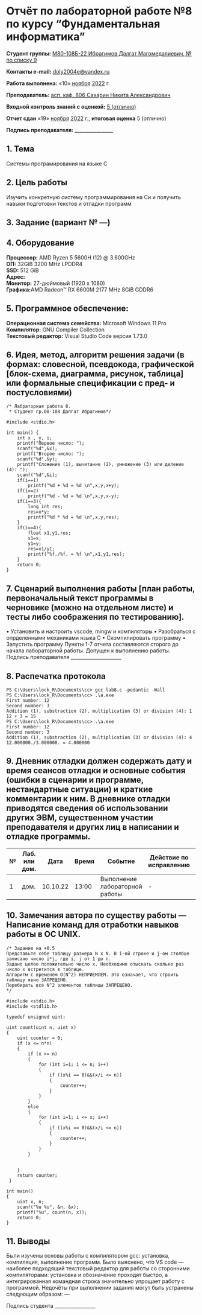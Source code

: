 # Отчёт по лабораторной работе №8 по курсу “Фундаментальная информатика”
<b>Студент группы:</b> <ins>М80-108Б-22 Ибрагимов Далгат Магомедалиевич, № по списку 9</ins> 

<b>Контакты e-mail:</b> <ins>doly2004e@yandex.ru</ins>

<b>Работа выполнена:</b> «10» <ins>ноября</ins> <ins>2022</ins> г.

<b>Преподаватель:</b> <ins>асп. каф. 806 Сахарин Никита Александрович</ins>

<b>Входной контроль знаний с оценкой:</b> <ins> 5 (отлично) </ins>

<b>Отчет сдан</b> «19» <ins>ноября</ins> <ins>2022</ins> г., <b>итоговая оценка</b> 5 (отлично) <ins></ins>

<b>Подпись преподавателя:</b> ________________



## 1. Тема
Системы програмирования на языке С
## 2. Цель работы
Изучить конкретную систему программирования на Си и получить навыки подготовки текстов и отладки программ
## 3. Задание (вариант № —)

## 4. Оборудование
<b>Процессор:</b> AMD Ryzen 5 5600H (12) @ 3.600GHz<br/>
<b>ОП:</b> 32GiB 3200 MHz LPDDR4<br/>
<b>SSD:</b> 512 GiB<br/>
<b>Адрес:</b> <br/>
<b>Монитор:</b> 27-дюймовый (1920 х 1080)<br/>
<b>Графика:</b>AMD Radeon™ RX 6600M 2177 MHz 8GiB GDDR6<br/>

## 5. Программное обеспечение:
<b>Операционная система семейства:</b> Microsoft Windows 11 Pro <br/>
<b>Компилятор:</b> GNU Compiler Collection <br/>
<b>Текстовый редактор:</b> Visual Studio Code версия 1.73.0 <br/>

## 6. Идея, метод, алгоритм решения задачи (в формах: словесной, псевдокода, графической [блок-схема, диаграмма, рисунок, таблица] или формальные спецификации с пред- и постусловиями)
```
/* Лабраторная работа 8.
 * Студент гр.08-108 Далгат Ибрагимов*/

#include <stdio.h>

int main() {
    int x , y, i;
    printf("Первое число: ");
    scanf("%d",&x);
    printf("Второе число: ");
    scanf("%d",&y);
    printf("Сложение (1), вычитание (2), умножение (3) или деление (4): ");
    scanf("%d",&i);
    if(i==1)
        printf("%d + %d = %d \n",x,y,x+y);
    if(i==2)
        printf("%d - %d = %d \n",x,y,x-y);
    if(i==3){
        long int res;
        res=x*y;
        printf("%d * %d = %d \n",x,y,res);
    }
    if(i==4){
        float x1,y1,res;
        x1=x;
        y1=y;
        res=x1/y1;
        printf("%f./%f. = %f \n",x1,y1,res);
    }
    return 0;
}
```
## 7. Сценарий выполнения работы [план работы, первоначальный текст программы в черновике (можно на отдельном листе) и тесты либо соображения по тестированию]. 
•	Установить и настроить vscode, mingw и компиляторы
•	Разобраться с опрделенными механиками языка С 
•	Скомпилировать программу
•	Запустить программу
Пункты 1-7 отчета составляются сторого до начала лабораторной работы.
Допущен к выполнению работы.  
Подпись преподавателя _____________________
## 8. Распечатка протокола 
```
PS C:\Users\lock_R\Documents\cc> gcc lab8.c -pedantic -Wall 
PS C:\Users\lock_R\Documents\cc> .\a.exe
First number: 12
Second number: 3
Addition (1), substraction (2), multiplication (3) or division (4): 1
12 + 3 = 15 
PS C:\Users\lock_R\Documents\cc> .\a.exe
First number: 12
Second number: 3
Addition (1), substraction (2), multiplication (3) or division (4): 4
12.000000./3.000000. = 4.000000 
```
## 9. Дневник отладки должен содержать дату и время сеансов отладки и основные события (ошибки в сценарии и программе, нестандартные ситуации) и краткие комментарии к ним. В дневнике отладки приводятся сведения об использовании других ЭВМ, существенном участии преподавателя и других лиц в написании и отладке программы.

| № |  Лаб. или дом. | Дата | Время | Событие | Действие по исправлению | Примечание |
| ------ | ------ | ------ | ------ | ------ | ------ | ------ |
| 1 | дом. | 10.10.22 | 13:00 | Выполнение лабораторной работы | - | - |
## 10. Замечания автора по существу работы — Написание команд для отработки навыков работы в ОС UNIX.
```
/* Задание на +0.5
Представьте себе таблицу размера N x N. В i-ой строке и j-ом столбце записано число i*j, где i, j от 1 до n.
Задано целое положительно число x. Необходимо отыскать сколько раз число x встретится в таблице.
Алгоритм с временем O(N^2) НЕПРИЕМЛЕМ. Это означает, что строить таблицу явно ЗАПРЕЩЕНО.
Перебирать все N^2 элементов таблицы ЗАПРЕЩЕНО.
*/

#include <stdio.h>  
#include <stdlib.h>

typedef unsigned uint;

uint count(uint n, uint x)
{
    uint counter = 0;
    if (x <= n*n)
    {
        if (x >= n)
        {
            for (int i=1; i <= n; i++)
            {
                if ((x%i == 0)&&(x/i <= n))
                {
                    counter++;
                }
            }
        }
        else
        {
            for (int i=1; i <= x; i++)
            {
                if ((x%i == 0)&&(x/i <= n))
                {
                    counter++;
                }
            }
        }
        
        
    }
    return counter;
 }

int main() 
{ 
    uint x, n;
    scanf("%u %u", &n, &x);
    printf("%u", count(n, x));
    return 0;
}
```
## 11. Выводы
Были изучены основы работы с компилятором gcc: установка, компиляция, выполнение программ. 
Было выяснено, что VS code — наиболее подходящий текстовый редактор для работы со сторонними компиляторами: установка и обозначение проходят быстро, а интегрированная командная строка значительно упрощает работу с программой.
Недочёты при выполнении задания могут быть устранены следующим образом: —

Подпись студента _________________


